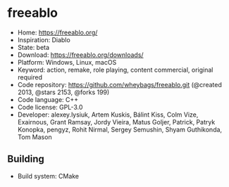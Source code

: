 # freeablo

- Home: https://freeablo.org/
- Inspiration: Diablo
- State: beta
- Download: https://freeablo.org/downloads/
- Platform: Windows, Linux, macOS
- Keyword: action, remake, role playing, content commercial, original required
- Code repository: https://github.com/wheybags/freeablo.git (@created 2013, @stars 2153, @forks 199)
- Code language: C++
- Code license: GPL-3.0
- Developer: alexey.lysiuk, Artem Kuskis, Bálint Kiss, Colm Vize, Exairnous, Grant Ramsay, Jordy Vieira, Matus Goljer, Patrick, Patryk Konopka, pengyz, Rohit Nirmal, Sergey Semushin, Shyam Guthikonda, Tom Mason

## Building

- Build system: CMake
